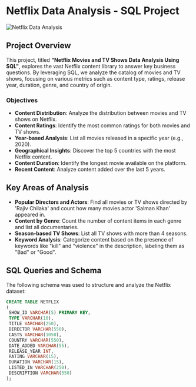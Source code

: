 # Netflix Data Analysis - SQL Project

![Netflix Data Analysis](https://your-link-to-image.com/netflix-data-analysis.png)  <!-- Replace with your image link -->

## Project Overview

This project, titled **"Netflix Movies and TV Shows Data Analysis Using SQL"**, explores the vast Netflix content library to answer key business questions. By leveraging SQL, we analyze the catalog of movies and TV shows, focusing on various metrics such as content type, ratings, release year, duration, genre, and country of origin.

### Objectives
- **Content Distribution**: Analyze the distribution between movies and TV shows on Netflix.
- **Content Ratings**: Identify the most common ratings for both movies and TV shows.
- **Year-based Analysis**: List all movies released in a specific year (e.g., 2020).
- **Geographical Insights**: Discover the top 5 countries with the most Netflix content.
- **Content Duration**: Identify the longest movie available on the platform.
- **Recent Content**: Analyze content added over the last 5 years.

## Key Areas of Analysis
- **Popular Directors and Actors**: Find all movies or TV shows directed by 'Rajiv Chilaka' and count how many movies actor 'Salman Khan' appeared in.
- **Content by Genre**: Count the number of content items in each genre and list all documentaries.
- **Season-based TV Shows**: List all TV shows with more than 4 seasons.
- **Keyword Analysis**: Categorize content based on the presence of keywords like "kill" and "violence" in the description, labeling them as "Bad" or "Good".

## SQL Queries and Schema

The following schema was used to structure and analyze the Netflix dataset:
```sql
CREATE TABLE NETFLIX
(
 SHOW_ID VARCHAR(5) PRIMARY KEY,
 TYPE VARCHAR(10),
 TITLE VARCHAR(250),
 DIRECTOR VARCHAR(550),
 CASTS VARCHAR(1050),
 COUNTRY VARCHAR(550),
 DATE_ADDED VARCHAR(55),
 RELEASE_YEAR INT,
 RATING VARCHAR(15),
 DURATION VARCHAR(15),
 LISTED_IN VARCHAR(250),
 DESCRIPTION VARCHAR(550)
);
